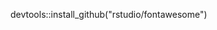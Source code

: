 <link rel="stylesheet" href="https://pro.fontawesome.com/releases/v5.10.0/css/all.css" integrity="sha384-AYmEC3Yw5cVb3ZcuHtOA93w35dYTsvhLPVnYs9eStHfGJvOvKxVfELGroGkvsg+p" crossorigin="anonymous"/>

devtools::install_github("rstudio/fontawesome")

#### <i class="fab fa-html5 html"></i>
#### <i class="fab fa-css3-alt css"></i>
#### <i class="fab fa-sass sass"></i>
#### <i class="fab fa-bootstrap bootstrap"></i>
#### <i class="fab fa-js-square js"></i>
#### <i class="fab fa-angular angular"></i>
#### <i class="fab fa-gitlab gitLab"></i>

